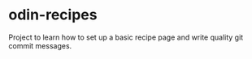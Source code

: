 # odin-recipes
Project to learn how to set up a basic recipe page and write quality git commit messages.
